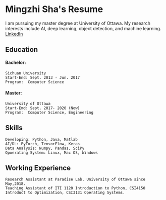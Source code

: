 # Mingzhi Sha's Resume

I am pursuing my master degree at University of Ottawa. My research interests include AI, deep learning, object detection, and machine learning. 
[LinkedIn](https://www.linkedin.com/in/mingzhi-sha-77a04b172/)
## Education

#### Bachelor:
```
Sichuan University 
Start-End: Sept. 2013 - Jun. 2017 
Program:  Computer Science
```

#### Master:
```
University of Ottawa 
Start-Emd: Sept. 2017- 2020 (Now)
Program:  Computer Science, Engineering
```
## Skills
```
Developing: Python, Java, Matlab
AI/DL: PyTorch, TensorFlow, Keras
Data Analysis: Numpy, Pandas, SciPy
Opoerating System: Linux, Mac OS, Windows
```
## Working Experience
```
Research Assistant at Paradise Lab, University of Ottawa since May,2018.
Teaching Assistant of ITI 1120 Introduction to Python, CSI4150 Introduct to Optimization, CSI3131 Operating Systems.
```
